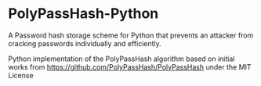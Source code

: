 PolyPassHash-Python
===================

A Password hash storage scheme for Python that prevents an attacker from cracking passwords individually and efficiently.

Python implementation of the PolyPassHash algorithm based on initial works from https://github.com/PolyPassHash/PolyPassHash under the MIT License